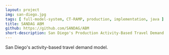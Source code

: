```yaml
---
layout: project
img: san-diego.jpg
tags: [ full-model-system, CT-RAMP, production, implementation, java ]
title: SANDAG ABM
github: https://github.com/SANDAG/ABM
short-description: San Diego's Production Activity-Based Travel Demand Model
---
```

San Diego's activity-based travel demand model.
